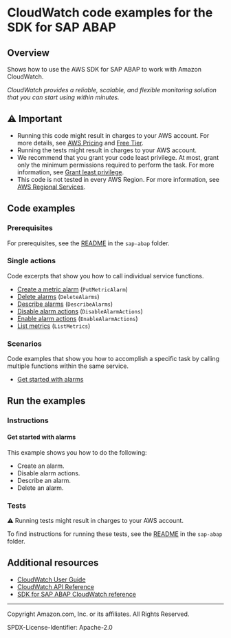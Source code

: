 # CloudWatch code examples for the SDK for SAP ABAP

## Overview

Shows how to use the AWS SDK for SAP ABAP to work with Amazon CloudWatch.

<!--custom.overview.start-->
<!--custom.overview.end-->

_CloudWatch provides a reliable, scalable, and flexible monitoring solution that you can start using within minutes._

## ⚠ Important

* Running this code might result in charges to your AWS account. For more details, see [AWS Pricing](https://aws.amazon.com/pricing/) and [Free Tier](https://aws.amazon.com/free/).
* Running the tests might result in charges to your AWS account.
* We recommend that you grant your code least privilege. At most, grant only the minimum permissions required to perform the task. For more information, see [Grant least privilege](https://docs.aws.amazon.com/IAM/latest/UserGuide/best-practices.html#grant-least-privilege).
* This code is not tested in every AWS Region. For more information, see [AWS Regional Services](https://aws.amazon.com/about-aws/global-infrastructure/regional-product-services).

<!--custom.important.start-->
<!--custom.important.end-->

## Code examples

### Prerequisites

For prerequisites, see the [README](../../README.md#Prerequisites) in the `sap-abap` folder.


<!--custom.prerequisites.start-->
<!--custom.prerequisites.end-->

### Single actions

Code excerpts that show you how to call individual service functions.

- [Create a metric alarm](zcl_aws1_cwt_actions.clas.abap#L174) (`PutMetricAlarm`)
- [Delete alarms](zcl_aws1_cwt_actions.clas.abap#L60) (`DeleteAlarms`)
- [Describe alarms](zcl_aws1_cwt_actions.clas.abap#L81) (`DescribeAlarms`)
- [Disable alarm actions](zcl_aws1_cwt_actions.clas.abap#L103) (`DisableAlarmActions`)
- [Enable alarm actions](zcl_aws1_cwt_actions.clas.abap#L127) (`EnableAlarmActions`)
- [List metrics](zcl_aws1_cwt_actions.clas.abap#L151) (`ListMetrics`)

### Scenarios

Code examples that show you how to accomplish a specific task by calling multiple
functions within the same service.

- [Get started with alarms](zcl_aws1_cwt_scenario.clas.abap)


<!--custom.examples.start-->
<!--custom.examples.end-->

## Run the examples

### Instructions


<!--custom.instructions.start-->
<!--custom.instructions.end-->



#### Get started with alarms

This example shows you how to do the following:

- Create an alarm.
- Disable alarm actions.
- Describe an alarm.
- Delete an alarm.

<!--custom.scenario_prereqs.cloudwatch_Scenario_GettingStarted.start-->
<!--custom.scenario_prereqs.cloudwatch_Scenario_GettingStarted.end-->


<!--custom.scenarios.cloudwatch_Scenario_GettingStarted.start-->
<!--custom.scenarios.cloudwatch_Scenario_GettingStarted.end-->

### Tests

⚠ Running tests might result in charges to your AWS account.


To find instructions for running these tests, see the [README](../../README.md#Tests)
in the `sap-abap` folder.



<!--custom.tests.start-->
<!--custom.tests.end-->

## Additional resources

- [CloudWatch User Guide](https://docs.aws.amazon.com/AmazonCloudWatch/latest/monitoring/WhatIsCloudWatch.html)
- [CloudWatch API Reference](https://docs.aws.amazon.com/AmazonCloudWatch/latest/APIReference/Welcome.html)
- [SDK for SAP ABAP CloudWatch reference](https://docs.aws.amazon.com/sdk-for-sap-abap/v1/api/latest/cwt/index.html)

<!--custom.resources.start-->
<!--custom.resources.end-->

---

Copyright Amazon.com, Inc. or its affiliates. All Rights Reserved.

SPDX-License-Identifier: Apache-2.0